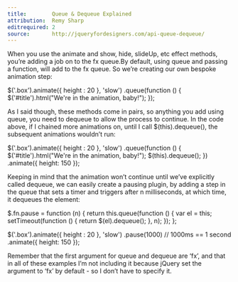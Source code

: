 ```yaml
---
title:        Queue & Dequeue Explained
attribution:  Remy Sharp
editrequired: 2
source:       http://jqueryfordesigners.com/api-queue-dequeue/
---
```


When you use the animate and show, hide, slideUp, etc effect methods, you’re adding a job on to the fx queue.By default, using queue and passing a function, will add to the fx queue. So we’re creating our own bespoke animation step:

<div class="example" markdown="1">
$('.box').animate({
	height : 20
}, 'slow')
.queue(function () {
	$('#title').html("We're in the animation, baby!");
});
</div>

As I said though, these methods come in pairs, so anything you add using queue, you need to dequeue to allow the process to continue. In the code above, if I chained more animations on, until I call $(this).dequeue(), the subsequent animations wouldn’t run:

<div class="example" markdown="1">
$('.box').animate({
	height : 20
}, 'slow')
.queue(function () {
	$('#title').html("We're in the animation, baby!");
	$(this).dequeue();
})
.animate({
	height: 150
});
</div>

Keeping in mind that the animation won’t continue until we’ve explicitly called dequeue, we can easily create a pausing plugin, by adding a step in the queue that sets a timer and triggers after n milliseconds, at which time, it dequeues the element:

<div class="example" markdown="1">
$.fn.pause = function (n) {
	return this.queue(function () {
		var el = this;
		setTimeout(function () {
			return $(el).dequeue();
		}, n);
	});
};

$('.box').animate({
		height : 20
	}, 'slow')
	.pause(1000) // 1000ms == 1 second
	.animate({
		height: 150
	});
</div>

Remember that the first argument for queue and dequeue are ‘fx’, and that in all of these examples I’m not including it because jQuery set the argument to ‘fx’ by default - so I don’t have to specify it.
